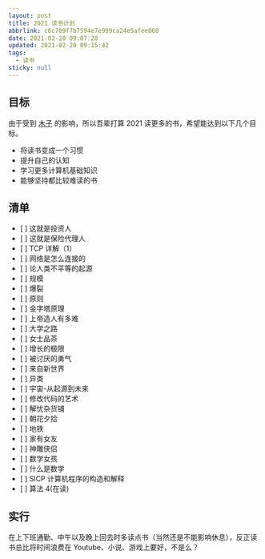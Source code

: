 ```yaml
---
layout: post
title: 2021 读书计划
abbrlink: c6c709f7b7594e7e999ca24e5afee060
date: 2021-02-20 09:07:28
updated: 2021-02-20 09:15:42
tags:
  - 读书
sticky: null
---
```


## 目标

由于受到 [木子](https://blog.k8s.li/2020-booklist.html) 的影响，所以吾辈打算 2021 读更多的书，希望能达到以下几个目标。

- 将读书变成一个习惯
- 提升自己的认知
- 学习更多计算机基础知识
- 能够坚持都比较难读的书

## 清单

- \[ ] 这就是投资人
- \[ ] 这就是保险代理人
- \[ ] TCP 详解（1）
- \[ ] 网络是怎么连接的
- \[ ] 论人类不平等的起源
- \[ ] 规模
- \[ ] 爆裂
- \[ ] 原则
- \[ ] 金字塔原理
- \[ ] 上帝造人有多难
- \[ ] 大学之路
- \[ ] 女士品茶
- \[ ] 增长的极限
- \[ ] 被讨厌的勇气
- \[ ] 来自新世界
- \[ ] 异类
- \[ ] 宇宙-从起源到未来
- \[ ] 修改代码的艺术
- \[ ] 解忧杂货铺
- \[ ] 朝花夕拾
- \[ ] 地铁
- \[ ] 家有女友
- \[ ] 神雕侠侣
- \[ ] 数学女孩
- \[ ] 什么是数学
- \[ ] SICP 计算机程序的构造和解释
- \[ ] 算法 4(在读)

## 实行

在上下班通勤、中午以及晚上回去时多读点书（当然还是不能影响休息），反正读书总比将时间浪费在 Youtube、小说、游戏上要好，不是么？

